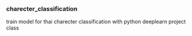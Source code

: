 ### charecter_classification
train model for thai charecter classification with python
deeplearn project class
